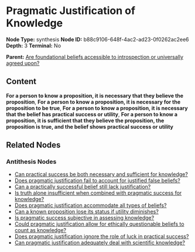 # Pragmatic Justification of Knowledge

**Node Type:** synthesis
**Node ID:** b88c9106-648f-4ac2-ad23-0f0262ac2ee6
**Depth:** 3
**Terminal:** No

**Parent:** [Are foundational beliefs accessible to introspection or universally agreed upon?](are-foundational-beliefs-accessible-to-introspection-or-universally-agreed-upon-antithesis-d9a83ff1-685f-4d59-8beb-0e532e7eb15b.md)

## Content

**For a person to know a proposition, it is necessary that they believe the proposition**, **For a person to know a proposition, it is necessary for the proposition to be true**, **For a person to know a proposition, it is necessary that the belief has practical success or utility**, **For a person to know a proposition, it is sufficient that they believe the proposition, the proposition is true, and the belief shows practical success or utility**

## Related Nodes

### Antithesis Nodes

- [Can practical success be both necessary and sufficient for knowledge?](can-practical-success-be-both-necessary-and-sufficient-for-knowledge-antithesis-d41c58d4-c462-4395-a4e3-f686aa578bd8.md)
- [Does pragmatic justification fail to account for justified false beliefs?](does-pragmatic-justification-fail-to-account-for-justified-false-beliefs-antithesis-b72a07d0-833a-4c13-8a98-1c4fda29208e.md)
- [Can a practically successful belief still lack justification?](can-a-practically-successful-belief-still-lack-justification-antithesis-f668bf3c-8732-48fa-b24d-205d9a9aad36.md)
- [Is truth alone insufficient when combined with pragmatic success for knowledge?](is-truth-alone-insufficient-when-combined-with-pragmatic-success-for-knowledge-antithesis-e1f75fed-5a4e-4309-aafb-7701b114e974.md)
- [Does pragmatic justification accommodate all types of beliefs?](does-pragmatic-justification-accommodate-all-types-of-beliefs-antithesis-3cd21a92-f78d-4e98-a0eb-d3cf6244ba3c.md)
- [Can a known proposition lose its status if utility diminishes?](can-a-known-proposition-lose-its-status-if-utility-diminishes-antithesis-a4049092-76cc-4854-bba3-460c6dbde60a.md)
- [Is pragmatic success subjective in assessing knowledge?](is-pragmatic-success-subjective-in-assessing-knowledge-antithesis-4f5bba58-01b5-4f4a-a90a-c0b8c117fc70.md)
- [Could pragmatic justification allow for ethically questionable beliefs to count as knowledge?](could-pragmatic-justification-allow-for-ethically-questionable-beliefs-to-count-as-knowledge-antithesis-8e350752-d402-4750-90e1-660217c7e788.md)
- [Does pragmatic justification ignore the role of luck in practical success?](does-pragmatic-justification-ignore-the-role-of-luck-in-practical-success-antithesis-d776a4ba-29d4-43f9-87dd-0de6f7371f0f.md)
- [Can pragmatic justification adequately deal with scientific knowledge?](can-pragmatic-justification-adequately-deal-with-scientific-knowledge-antithesis-e3da96dd-0d34-4e9a-a1e4-c3ff38e160a8.md)
